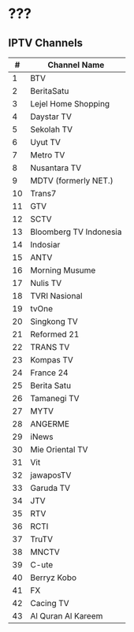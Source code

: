 # ???
## IPTV Channels
\# | Channel Name
-- | --
1 | BTV
2 | BeritaSatu
3 | Lejel Home Shopping
4 | Daystar TV
5 | Sekolah TV
6 | Uyut TV
7 | Metro TV
8 | Nusantara TV
9 | MDTV (formerly NET.)
10 | Trans7
11 | GTV
12 | SCTV
13 | Bloomberg TV Indonesia
14 | Indosiar
15 | ANTV
16 | Morning Musume
17 | Nulis TV
18 | TVRI Nasional
19 | tvOne
20 | Singkong TV
21 | Reformed 21
22 | TRANS TV
23 | Kompas TV
24 | France 24
25 | Berita Satu
26 | Tamanegi TV
27 | MYTV
28 | ANGERME
29 | iNews
30 | Mie Oriental TV
31 | Vit
32 | jawaposTV
33 | Garuda TV
34 | JTV
35 | RTV
36 | RCTI
37 | TruTV
38 | MNCTV
39 | C-ute
40 | Berryz Kobo
41 | FX
42 | Cacing TV
43 | Al Quran Al Kareem
